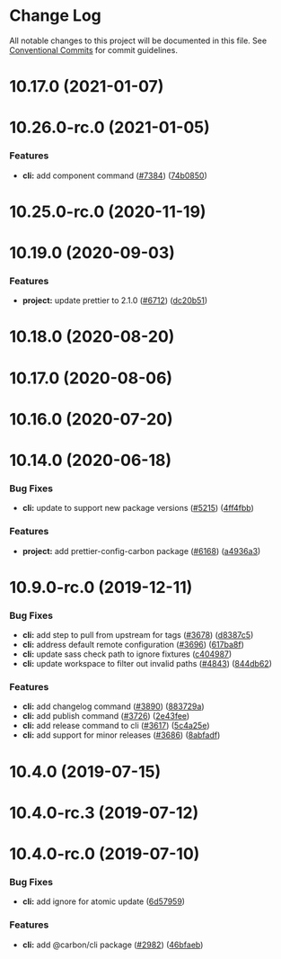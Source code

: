 # Change Log

All notable changes to this project will be documented in this file.
See [Conventional Commits](https://conventionalcommits.org) for commit guidelines.

# 10.17.0 (2021-01-07)



# 10.26.0-rc.0 (2021-01-05)


### Features

* **cli:** add component command ([#7384](https://github.com/carbon-design-system/carbon/issues/7384)) ([74b0850](https://github.com/carbon-design-system/carbon/commit/74b0850024a7002ae425540f14af08d272dd33fb))



# 10.25.0-rc.0 (2020-11-19)



# 10.19.0 (2020-09-03)


### Features

* **project:** update prettier to 2.1.0 ([#6712](https://github.com/carbon-design-system/carbon/issues/6712)) ([dc20b51](https://github.com/carbon-design-system/carbon/commit/dc20b5120ed089ebddf44b27a8061f5896d0af4e))



# 10.18.0 (2020-08-20)



# 10.17.0 (2020-08-06)



# 10.16.0 (2020-07-20)



# 10.14.0 (2020-06-18)


### Bug Fixes

* **cli:** update to support new package versions ([#5215](https://github.com/carbon-design-system/carbon/issues/5215)) ([4ff4fbb](https://github.com/carbon-design-system/carbon/commit/4ff4fbb063b5c7e87c9f727de071d0847c22a9cb))


### Features

* **project:** add prettier-config-carbon package ([#6168](https://github.com/carbon-design-system/carbon/issues/6168)) ([a4936a3](https://github.com/carbon-design-system/carbon/commit/a4936a3f785d038b452d78308e1a0a801afb5f00))



# 10.9.0-rc.0 (2019-12-11)


### Bug Fixes

* **cli:** add step to pull from upstream for tags ([#3678](https://github.com/carbon-design-system/carbon/issues/3678)) ([d8387c5](https://github.com/carbon-design-system/carbon/commit/d8387c5cc08bee07bed11649c8c97eb01d7c6ec6))
* **cli:** address default remote configuration ([#3696](https://github.com/carbon-design-system/carbon/issues/3696)) ([617ba8f](https://github.com/carbon-design-system/carbon/commit/617ba8f8be1854bb00444c5b0ec838b324bd5799))
* **cli:** update sass check path to ignore fixtures ([c404987](https://github.com/carbon-design-system/carbon/commit/c404987cfdf803a712430a2e1ee5a2538280a90c))
* **cli:** update workspace to filter out invalid paths ([#4843](https://github.com/carbon-design-system/carbon/issues/4843)) ([844db62](https://github.com/carbon-design-system/carbon/commit/844db624f2dcc12d7dc790fde3e71031769fb4b9))


### Features

* **cli:** add changelog command ([#3890](https://github.com/carbon-design-system/carbon/issues/3890)) ([883729a](https://github.com/carbon-design-system/carbon/commit/883729adf98e5b3f89badd4503302fdcd0c67da7))
* **cli:** add publish command ([#3726](https://github.com/carbon-design-system/carbon/issues/3726)) ([2e43fee](https://github.com/carbon-design-system/carbon/commit/2e43fee8937bcf01cfb3a8a7a6c91a61939bd9be))
* **cli:** add release command to cli ([#3617](https://github.com/carbon-design-system/carbon/issues/3617)) ([5c4a25e](https://github.com/carbon-design-system/carbon/commit/5c4a25e9107cc91af7383cb74139d9680891d289))
* **cli:** add support for minor releases ([#3686](https://github.com/carbon-design-system/carbon/issues/3686)) ([8abfadf](https://github.com/carbon-design-system/carbon/commit/8abfadf96e39f78d74b51983e9a55ed148272a52))



# 10.4.0 (2019-07-15)



# 10.4.0-rc.3 (2019-07-12)



# 10.4.0-rc.0 (2019-07-10)


### Bug Fixes

* **cli:** add ignore for atomic update ([6d57959](https://github.com/carbon-design-system/carbon/commit/6d57959bc83c6dac96389aad639697d9c8d0e52e))


### Features

* **cli:** add @carbon/cli package ([#2982](https://github.com/carbon-design-system/carbon/issues/2982)) ([46bfaeb](https://github.com/carbon-design-system/carbon/commit/46bfaeb27311aa4d587d7fce4f825c5887e961ac))
